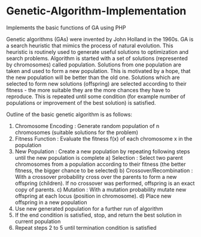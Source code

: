 # Genetic-Algorithm-Implementation
Implements the basic functions of GA using PHP

Genetic algorithms (GAs) were invented by John Holland in the 1960s. GA is a search heuristic that mimics the process of natural evolution. This heuristic is routinely used to generate useful solutions to optimization and search problems. Algorithm is started with a set of solutions (represented by chromosomes) called population. Solutions from one population are taken and used to form a new population. This is motivated by a hope, that the new population will be better than the old one. Solutions which are selected to form new solutions (offspring) are selected according to their fitness - the more suitable they are the more chances they have to reproduce. This is repeated until some condition (for example number of populations or improvement of the best solution) is satisfied.


Outline of the basic genetic algorithm is as follows:
1) Chromosome Encoding : Generate random population of n chromosomes (suitable solutions for the problem)
2) Fitness Function : Evaluate the fitness f(x) of each chromosome x in the population
3) New Population : Create a new population by repeating following steps until the new population is complete
	a) Selection : Select two parent chromosomes from a population according to their fitness (the better fitness, the bigger chance to be selected)
	b) Crossover/Recombination : With a crossover probability cross over the parents to form a new offspring (children). If no crossover was performed, offspring is an exact copy of parents.
	c) Mutation : With a mutation probability mutate new offspring at each locus (position in chromosome).
	d) Place new offspring in a new population
4) Use new generated population for a further run of algorithm
5) If the end condition is satisfied, stop, and return the best solution in current population
6) Repeat steps 2 to 5 until termination condition is satisfied
